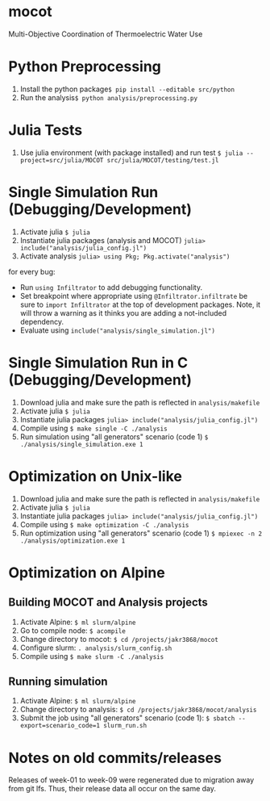 # mocot
Multi-Objective Coordination of Thermoelectric Water Use

# Python Preprocessing
1) Install the python package`$ pip install --editable src/python`
2) Run the analysis`$ python analysis/preprocessing.py`

# Julia Tests
1) Use julia environment (with package installed) and run test `$ julia --project=src/julia/MOCOT src/julia/MOCOT/testing/test.jl`

# Single Simulation Run (Debugging/Development)
1) Activate julia `$ julia`
2) Instantiate julia packages (analysis and MOCOT) `julia> include("analysis/julia_config.jl")`
3) Activate analysis `julia> using Pkg; Pkg.activate("analysis")`

for every bug:
  * Run `using Infiltrator` to add debugging functionality.
  * Set breakpoint where appropriate using `@Infiltrator.infiltrate` be sure to `import Infiltrator` at the top of development packages. Note, it will throw a warning as it thinks you are adding a not-included dependency.
  * Evaluate using `include("analysis/single_simulation.jl")`

# Single Simulation Run in C (Debugging/Development)
1) Download julia and make sure the path is reflected in `analysis/makefile`
2) Activate julia `$ julia`
3) Instantiate julia packages `julia> include("analysis/julia_config.jl")`
4) Compile using `$ make single -C ./analysis`
5) Run simulation using "all generators" scenario (code 1) `$ ./analysis/single_simulation.exe 1`

# Optimization on Unix-like
1) Download julia and make sure the path is reflected in `analysis/makefile`
2) Activate julia `$ julia`
3) Instantiate julia packages `julia> include("analysis/julia_config.jl")`
4) Compile using `$ make optimization -C ./analysis`
5) Run optimization using "all generators" scenario (code 1) `$ mpiexec -n 2 ./analysis/optimization.exe 1`

# Optimization on Alpine

## Building MOCOT and Analysis projects
1) Activate Alpine: `$ ml slurm/alpine`
2) Go to compile node: `$ acompile`
3) Change directory to mocot: `$ cd /projects/jakr3868/mocot`
4) Configure slurm: `. analysis/slurm_config.sh` 
5) Compile using `$ make slurm -C ./analysis`

## Running simulation
1) Activate Alpine: `$ ml slurm/alpine`
2) Change directory to analysis: `$ cd /projects/jakr3868/mocot/analysis`
3) Submit the job using "all generators" scenario (code 1): `$ sbatch --export=scenario_code=1 slurm_run.sh`

# Notes on old commits/releases
Releases of week-01 to week-09 were regenerated due to migration away from git lfs. Thus, their release data all occur on the same day. 
